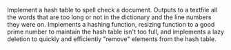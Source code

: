 Implement a hash table to spell check a document.  Outputs to a textfile all the words that are too long or not in the dictionary and the line numbers they were on.
Implements a hashing function, resizing function to a good prime number to maintain the hash table isn't too full, and implements a lazy deletion to quickly and efficiently "remove" elements from the hash table.
